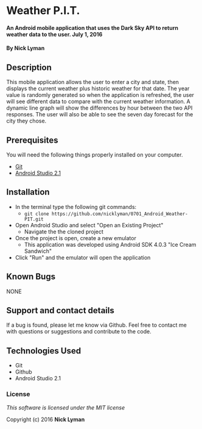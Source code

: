 # **Weather P.I.T.**

#### An Android mobile application that uses the Dark Sky API to return weather data to the user. July 1, 2016

#### By **Nick Lyman**

## Description

This mobile application allows the user to enter a city and state, then displays the current weather plus historic weather for that date. The year value is randomly generated so when the application is refreshed, the user will see different data to compare with the current weather information. A dynamic line graph will show the differences by hour between the two API responses. The user will also be able to see the seven day forecast for the city they chose.

## Prerequisites

You will need the following things properly installed on your computer.

* [Git](http://git-scm.com/)
* [Android Studio 2.1](https://developer.android.com/studio/index.html)

## Installation

* In the terminal type the following git commands:
  * `git clone https://github.com/nicklyman/0701_Android_Weather-PIT.git`
* Open Android Studio and select "Open an Existing Project"
  * Navigate the the cloned project
* Once the project is open, create a new emulator
  * This application was developed using Android SDK 4.0.3 "Ice Cream Sandwich"
* Click "Run" and the emulator will open the application

## Known Bugs

NONE

## Support and contact details

If a bug is found, please let me know via Github. Feel free to contact me with questions or suggestions and contribute to the code.

## Technologies Used

* Git
* Github
* Android Studio 2.1

### License

*This software is licensed under the MIT license*

Copyright (c) 2016 **Nick Lyman**
